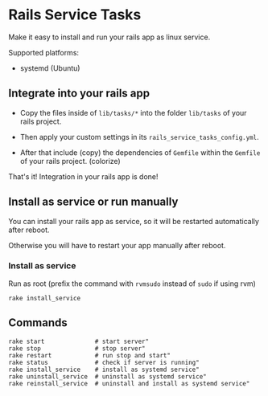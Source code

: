 # Rails Service Tasks
Make it easy to install and run your rails app as linux service.

Supported platforms:
- systemd (Ubuntu)

## Integrate into your rails app
* Copy the files inside of `lib/tasks/*` into the folder `lib/tasks` of your rails project.

* Then apply your custom settings in its `rails_service_tasks_config.yml`.

* After that include (copy) the dependencies of `Gemfile` within the `Gemfile` of your rails project. (colorize)

That's it! Integration in your rails app is done!

## Install as service or run manually
You can install your rails app as service, so it will be restarted automatically after reboot.

Otherwise you will have to restart your app manually after reboot.

### Install as service
Run as root (prefix the command with `rvmsudo` instead of `sudo` if using rvm)
```
rake install_service
```

## Commands
```
rake start              # start server"
rake stop               # stop server"
rake restart            # run stop and start"
rake status             # check if server is running"
rake install_service    # install as systemd service"
rake uninstall_service  # uninstall as systemd service"
rake reinstall_service  # uninstall and install as systemd service"
```
